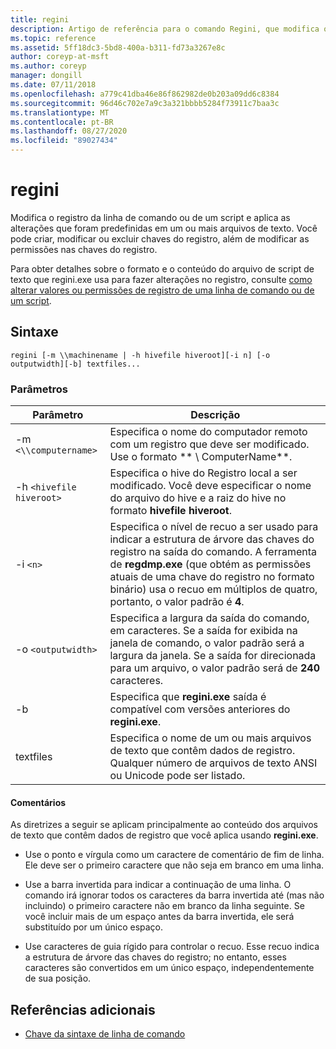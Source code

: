 ```yaml
---
title: regini
description: Artigo de referência para o comando Regini, que modifica o registro da linha de comando ou de um script e aplica as alterações que foram predefinidas em um ou mais arquivos de texto.
ms.topic: reference
ms.assetid: 5ff18dc3-5bd8-400a-b311-fd73a3267e8c
author: coreyp-at-msft
ms.author: coreyp
manager: dongill
ms.date: 07/11/2018
ms.openlocfilehash: a779c41dba46e86f862982de0b203a09dd6c8384
ms.sourcegitcommit: 96d46c702e7a9c3a321bbbb5284f73911c7baa3c
ms.translationtype: MT
ms.contentlocale: pt-BR
ms.lasthandoff: 08/27/2020
ms.locfileid: "89027434"
---
```

# <a name="regini"></a>regini

Modifica o registro da linha de comando ou de um script e aplica as alterações que foram predefinidas em um ou mais arquivos de texto. Você pode criar, modificar ou excluir chaves do registro, além de modificar as permissões nas chaves do registro.

Para obter detalhes sobre o formato e o conteúdo do arquivo de script de texto que regini.exe usa para fazer alterações no registro, consulte [como alterar valores ou permissões de registro de uma linha de comando ou de um script](https://support.microsoft.com/help/264584/how-to-change-registry-values-or-permissions-from-a-command-line-or-a).

## <a name="syntax"></a>Sintaxe

```
regini [-m \\machinename | -h hivefile hiveroot][-i n] [-o outputwidth][-b] textfiles...
```

### <a name="parameters"></a>Parâmetros

| Parâmetro | Descrição |
|--|--|
| -m `<\\computername>` | Especifica o nome do computador remoto com um registro que deve ser modificado. Use o formato ** \\ ComputerName**. |
| -h `<hivefile hiveroot>` | Especifica o hive do Registro local a ser modificado. Você deve especificar o nome do arquivo do hive e a raiz do hive no formato **hivefile hiveroot**. |
| -i `<n>` | Especifica o nível de recuo a ser usado para indicar a estrutura de árvore das chaves do registro na saída do comando. A ferramenta de **regdmp.exe** (que obtém as permissões atuais de uma chave do registro no formato binário) usa o recuo em múltiplos de quatro, portanto, o valor padrão é **4**. |
| -o `<outputwidth>` | Especifica a largura da saída do comando, em caracteres. Se a saída for exibida na janela de comando, o valor padrão será a largura da janela. Se a saída for direcionada para um arquivo, o valor padrão será de **240** caracteres. |
| -b | Especifica que **regini.exe** saída é compatível com versões anteriores do **regini.exe**. |
| textfiles | Especifica o nome de um ou mais arquivos de texto que contêm dados de registro. Qualquer número de arquivos de texto ANSI ou Unicode pode ser listado. |

#### <a name="remarks"></a>Comentários

As diretrizes a seguir se aplicam principalmente ao conteúdo dos arquivos de texto que contêm dados de registro que você aplica usando **regini.exe**.

- Use o ponto e vírgula como um caractere de comentário de fim de linha. Ele deve ser o primeiro caractere que não seja em branco em uma linha.

- Use a barra invertida para indicar a continuação de uma linha. O comando irá ignorar todos os caracteres da barra invertida até (mas não incluindo) o primeiro caractere não em branco da linha seguinte. Se você incluir mais de um espaço antes da barra invertida, ele será substituído por um único espaço.

- Use caracteres de guia rígido para controlar o recuo. Esse recuo indica a estrutura de árvore das chaves do registro; no entanto, esses caracteres são convertidos em um único espaço, independentemente de sua posição.

## <a name="additional-references"></a>Referências adicionais

- [Chave da sintaxe de linha de comando](command-line-syntax-key.md)
